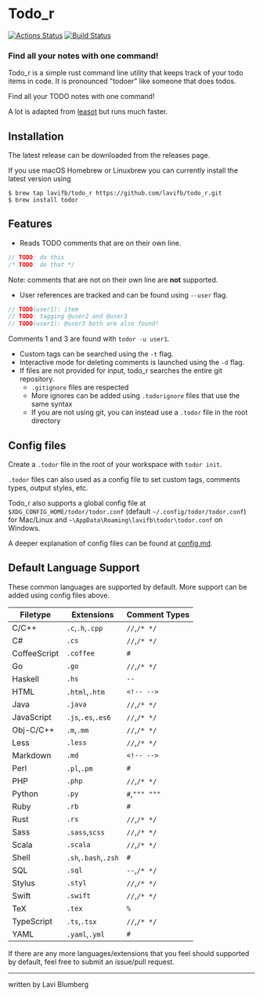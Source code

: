Todo_r
======
[![Actions Status](https://github.com/lavifb/todo_r/workflows/Test%20Master/badge.svg)](https://github.com/lavifb/todo_r/actions)
[![Build Status](https://travis-ci.com/lavifb/todo_r.svg?branch=master)](https://travis-ci.org/lavifb/todo_r)

### Find all your notes with one command!

Todo_r is a simple rust command line utility that keeps track of your todo items in code.
It is pronounced "todoer" like someone that does todos.

Find all your TODO notes with one command!

A lot is adapted from [leasot](https://github.com/pgilad/leasot) but runs much faster.

## Installation

The latest release can be downloaded from the releases page.

If you use macOS Homebrew or Linuxbrew you can currently install the latest version using
```console
$ brew tap lavifb/todo_r https://github.com/lavifb/todo_r.git
$ brew install todor
```

## Features

- Reads TODO comments that are on their own line.
```rust
// TODO: do this
/* TODO: do that */
```
Note: comments that are not on their own line are __not__ supported.

- User references are tracked and can be found using `--user` flag.
```rust
// TODO(user1): item
// TODO: tagging @user2 and @user3
// TODO(user1): @user3 both are also found!
```
Comments 1 and 3 are found with `todor -u user1`.

- Custom tags can be searched using the `-t` flag.
- Interactive mode for deleting comments is launched using the `-d` flag.
- If files are not provided for input, todo_r searches the entire git repository.
    - `.gitignore` files are respected
    - More ignores can be added using `.todorignore` files that use the same syntax
    - If you are not using git, you can instead use a `.todor` file in the root directory

## Config files
Create a `.todor` file in the root of your workspace with `todor init`.

`.todor` files can also used as a config file to set custom tags, comments types, output styles, etc.

Todo_r also supports a global config file at `$XDG_CONFIG_HOME/todor/todor.conf` (default `~/.config/todor/todor.conf`) for Mac/Linux and `~\AppData\Roaming\lavifb\todor\todor.conf` on Windows.

A deeper explanation of config files can be found at [config.md](https://github.com/lavifb/todo_r/blob/master/config.md).

## Default Language Support
These common languages are supported by default.
More support can be added using config files above.

| Filetype    | Extensions          | Comment Types |
|-------------|---------------------|---------------|
|C/C++        |`.c`,`.h`,`.cpp`     |`//`,`/* */`   |
|C#           |`.cs`                |`//`,`/* */`   |
|CoffeeScript |`.coffee`            |`#`            |
|Go           |`.go`                |`//`,`/* */`   |
|Haskell      |`.hs`                |`--`           |
|HTML         |`.html`,`.htm`       |`<!-- -->`     |
|Java         |`.java`              |`//`,`/* */`   |
|JavaScript   |`.js`,`.es`,`.es6`   |`//`,`/* */`   |
|Obj-C/C++    |`.m`,`.mm`           |`//`,`/* */`   |
|Less         |`.less`              |`//`,`/* */`   |
|Markdown     |`.md`                |`<!-- -->`     |
|Perl         |`.pl`,`.pm`          |`#`            |
|PHP          |`.php`               |`//`,`/* */`   |
|Python       |`.py`                |`#`,`""" """`  |
|Ruby         |`.rb`                |`#`            |
|Rust         |`.rs`                |`//`,`/* */`   |
|Sass         |`.sass`,`scss`       |`//`,`/* */`   |
|Scala        |`.scala`             |`//`,`/* */`   |
|Shell        |`.sh`,`.bash`,`.zsh` |`#`            |
|SQL          |`.sql`               |`--`,`/* */`   |
|Stylus       |`.styl`              |`//`,`/* */`   |
|Swift        |`.swift`             |`//`,`/* */`   |
|TeX          |`.tex`               |`%`            |
|TypeScript   |`.ts`,`.tsx`         |`//`,`/* */`   |
|YAML         |`.yaml`,`.yml`       |`#`            |

If there are any more languages/extensions that you feel should supported by default, feel free to submit an issue/pull request.

---
written by Lavi Blumberg

